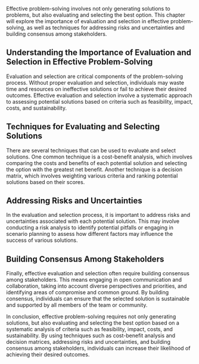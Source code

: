 
Effective problem-solving involves not only generating solutions to problems, but also evaluating and selecting the best option. This chapter will explore the importance of evaluation and selection in effective problem-solving, as well as techniques for addressing risks and uncertainties and building consensus among stakeholders.

Understanding the Importance of Evaluation and Selection in Effective Problem-Solving
-------------------------------------------------------------------------------------

Evaluation and selection are critical components of the problem-solving process. Without proper evaluation and selection, individuals may waste time and resources on ineffective solutions or fail to achieve their desired outcomes. Effective evaluation and selection involve a systematic approach to assessing potential solutions based on criteria such as feasibility, impact, costs, and sustainability.

Techniques for Evaluating and Selecting Solutions
-------------------------------------------------

There are several techniques that can be used to evaluate and select solutions. One common technique is a cost-benefit analysis, which involves comparing the costs and benefits of each potential solution and selecting the option with the greatest net benefit. Another technique is a decision matrix, which involves weighting various criteria and ranking potential solutions based on their scores.

Addressing Risks and Uncertainties
----------------------------------

In the evaluation and selection process, it is important to address risks and uncertainties associated with each potential solution. This may involve conducting a risk analysis to identify potential pitfalls or engaging in scenario planning to assess how different factors may influence the success of various solutions.

Building Consensus Among Stakeholders
-------------------------------------

Finally, effective evaluation and selection often require building consensus among stakeholders. This means engaging in open communication and collaboration, taking into account diverse perspectives and priorities, and identifying areas of compromise and common ground. By building consensus, individuals can ensure that the selected solution is sustainable and supported by all members of the team or community.

In conclusion, effective problem-solving requires not only generating solutions, but also evaluating and selecting the best option based on a systematic analysis of criteria such as feasibility, impact, costs, and sustainability. By using techniques such as cost-benefit analysis and decision matrices, addressing risks and uncertainties, and building consensus among stakeholders, individuals can increase their likelihood of achieving their desired outcomes.

